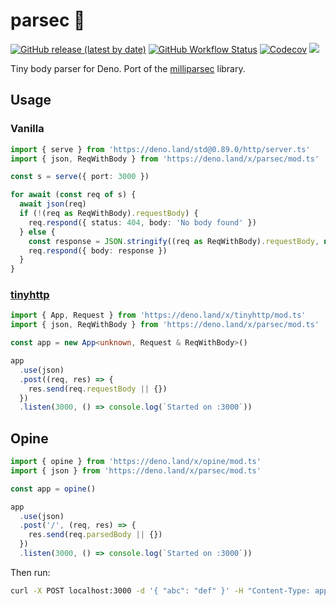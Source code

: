 # parsec 🌌

[![GitHub release (latest by date)][releases]][releases-page] [![GitHub Workflow Status][gh-actions-img]][github-actions]
[![Codecov][codecov-badge]][codecov] [![][docs-badge]][docs]

Tiny body parser for Deno. Port of the [milliparsec](https://github.com/talentlessguy/milliparsec) library.

## Usage

### Vanilla

```ts
import { serve } from 'https://deno.land/std@0.89.0/http/server.ts'
import { json, ReqWithBody } from 'https://deno.land/x/parsec/mod.ts'

const s = serve({ port: 3000 })

for await (const req of s) {
  await json(req)
  if (!(req as ReqWithBody).requestBody) {
    req.respond({ status: 404, body: 'No body found' })
  } else {
    const response = JSON.stringify((req as ReqWithBody).requestBody, null, 2)
    req.respond({ body: response })
  }
}
```

### [tinyhttp](https://github.com/talentlessguy/tinyhttp-deno)

```ts
import { App, Request } from 'https://deno.land/x/tinyhttp/mod.ts'
import { json, ReqWithBody } from 'https://deno.land/x/parsec/mod.ts'

const app = new App<unknown, Request & ReqWithBody>()

app
  .use(json)
  .post((req, res) => {
    res.send(req.requestBody || {})
  })
  .listen(3000, () => console.log(`Started on :3000`))
```

## Opine

```ts
import { opine } from 'https://deno.land/x/opine/mod.ts'
import { json } from 'https://deno.land/x/parsec/mod.ts'

const app = opine()

app
  .use(json)
  .post('/', (req, res) => {
    res.send(req.parsedBody || {})
  })
  .listen(3000, () => console.log(`Started on :3000`))
```

Then run:

```sh
curl -X POST localhost:3000 -d '{ "abc": "def" }' -H "Content-Type: application/json"
```

[releases]: https://img.shields.io/github/v/release/deno-libs/parsec?style=flat-square
[docs-badge]: https://img.shields.io/github/v/release/deno-libs/parsec?color=yellow&label=Documentation&logo=deno&style=flat-square
[docs]: https://doc.deno.land/https/deno.land/x/parsec/mod.ts
[releases-page]: https://github.com/deno-libs/parsec/releases
[gh-actions-img]: https://img.shields.io/github/workflow/status/deno-libs/parsec/CI?style=flat-square
[codecov]: https://codecov.io/gh/deno-libs/parsec
[github-actions]: https://github.com/deno-libs/parsec/actions
[codecov-badge]: https://img.shields.io/codecov/c/gh/deno-libs/parsec?style=flat-square
